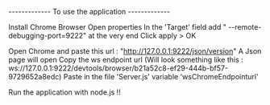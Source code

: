 ------------- To use the application -------------

Install Chrome Browser
Open properties
In the 'Target' field add " --remote-debugging-port=9222" at the very end
Click apply > OK


Open Chrome and paste this url : "http://127.0.0.1:9222/json/version"
A Json page will open
Copy the ws endpoint url (Will look something like this : ws://127.0.0.1:9222/devtools/browser/b21a52c8-ef29-444b-bf57-9729652a8edc)
Paste in the file 'Server.js' variable 'wsChromeEndpointurl'

Run the application with node.js !!
